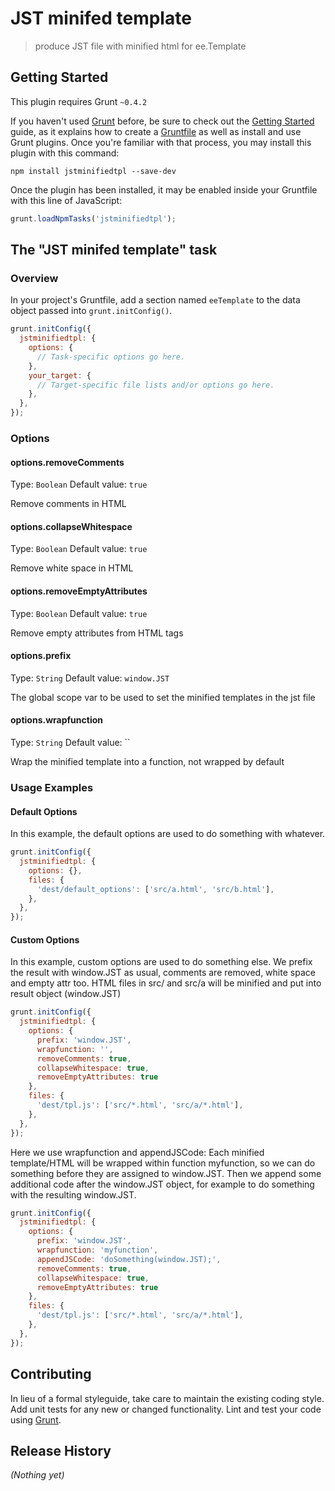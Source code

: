 # JST minifed template

> produce JST file with minified html for ee.Template

## Getting Started
This plugin requires Grunt `~0.4.2`

If you haven't used [Grunt](http://gruntjs.com/) before, be sure to check out the [Getting Started](http://gruntjs.com/getting-started) guide, as it explains how to create a [Gruntfile](http://gruntjs.com/sample-gruntfile) as well as install and use Grunt plugins. Once you're familiar with that process, you may install this plugin with this command:

```shell
npm install jstminifiedtpl --save-dev
```

Once the plugin has been installed, it may be enabled inside your Gruntfile with this line of JavaScript:

```js
grunt.loadNpmTasks('jstminifiedtpl');
```

## The "JST minifed template" task

### Overview
In your project's Gruntfile, add a section named `eeTemplate` to the data object passed into `grunt.initConfig()`.

```js
grunt.initConfig({
  jstminifiedtpl: {
    options: {
      // Task-specific options go here.
    },
    your_target: {
      // Target-specific file lists and/or options go here.
    },
  },
});
```

### Options

#### options.removeComments
Type: `Boolean`
Default value: `true`

Remove comments in HTML

#### options.collapseWhitespace
Type: `Boolean`
Default value: `true`

Remove white space in HTML

#### options.removeEmptyAttributes
Type: `Boolean`
Default value: `true`

Remove empty attributes from HTML tags

#### options.prefix
Type: `String`
Default value: `window.JST`

The global scope var to be used to set the minified templates in the jst file

#### options.wrapfunction
Type: `String`
Default value: ``

Wrap the minified template into a function, not wrapped by default

### Usage Examples

#### Default Options
In this example, the default options are used to do something with whatever.

```js
grunt.initConfig({
  jstminifiedtpl: {
    options: {},
    files: {
      'dest/default_options': ['src/a.html', 'src/b.html'],
    },
  },
});
```

#### Custom Options
In this example, custom options are used to do something else.
We prefix the result with window.JST as usual, comments are removed, white space and empty attr too.
HTML files in src/ and src/a will be minified and put into result object (window.JST)

```js
grunt.initConfig({
  jstminifiedtpl: {
    options: {
      prefix: 'window.JST',
      wrapfunction: '',
      removeComments: true,
      collapseWhitespace: true,
      removeEmptyAttributes: true
    },
    files: {
      'dest/tpl.js': ['src/*.html', 'src/a/*.html'],
    },
  },
});
```

Here we use wrapfunction and appendJSCode:
Each minified template/HTML will be wrapped within function myfunction, so we can do something before they are assigned to window.JST.
Then we append some additional code after the window.JST object, for example to do something with the resulting window.JST.

```js
grunt.initConfig({
  jstminifiedtpl: {
    options: {
      prefix: 'window.JST',
      wrapfunction: 'myfunction',
      appendJSCode: 'doSomething(window.JST);',
      removeComments: true,
      collapseWhitespace: true,
      removeEmptyAttributes: true
    },
    files: {
      'dest/tpl.js': ['src/*.html', 'src/a/*.html'],
    },
  },
});
```

## Contributing
In lieu of a formal styleguide, take care to maintain the existing coding style. Add unit tests for any new or changed functionality. Lint and test your code using [Grunt](http://gruntjs.com/).

## Release History
_(Nothing yet)_
